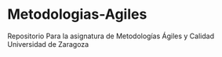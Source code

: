 # Metodologias-Agiles
Repositorio Para la asignatura de Metodologías Ágiles y Calidad
Universidad de Zaragoza
